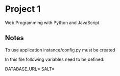 # Project 1

Web Programming with Python and JavaScript

## Notes
To use application instance/config.py must be created

In this file following variables need to be defined:

DATABASE_URL=<URI to database>
SALT=<salt string for password encoding>
